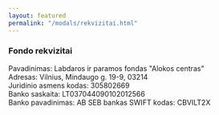 ```yaml
---
layout: featured
permalink: "/modals/rekvizitai.html"
---
```


<h3>Fondo rekvizitai</h3>

Pavadinimas: Labdaros ir paramos fondas "Alokos centras" \
Adresas: Vilnius, Mindaugo g. 19-9, 03214 \
Juridinio asmens kodas: 305802669 \
Banko saskaita: LT037044090102012566 \
Banko pavadinimas:	AB SEB bankas
SWIFT kodas: CBVILT2X